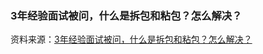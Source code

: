 ### 3年经验面试被问，什么是拆包和粘包？怎么解决？

资料来源：[3年经验面试被问，什么是拆包和粘包？怎么解决？](https://www.toutiao.com/video/7253289111069557305/)